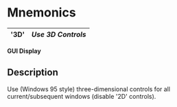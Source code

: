 # Mnemonics

**'3D'** |  **_Use 3D Controls_**  
---|---  
  
**GUI Display**

##  Description

Use (Windows 95 style) three-dimensional controls for all current/subsequent windows (disable '2D' controls).
